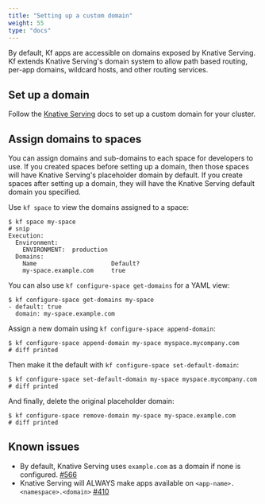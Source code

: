 ```yaml
---
title: "Setting up a custom domain"
weight: 55
type: "docs"
---
```


By default, Kf apps are accessible on domains exposed by Knative Serving.
Kf extends Knative Serving's domain system to allow path based routing, per-app domains, wildcard hosts, and other routing services.

## Set up a domain

Follow the [Knative Serving](https://knative.dev/docs/serving/using-a-custom-domain/) docs to set up a custom domain for your cluster.

## Assign domains to spaces

You can assign domains and sub-domains to each space for developers to use.
If you created spaces before setting up a domain, then those spaces will have Knative Serving's placeholder domain by default.
If you create spaces after setting up a domain, they will have the Knative Serving default domain you specified.

Use `kf space` to view the domains assigned to a space:

```
$ kf space my-space
# snip
Execution:
  Environment:
    ENVIRONMENT:  production
  Domains:
    Name                     Default?
    my-space.example.com     true
```

You can also use `kf configure-space get-domains` for a YAML view:

```
$ kf configure-space get-domains my-space
- default: true
  domain: my-space.example.com
```

Assign a new domain using `kf configure-space append-domain`:

```
$ kf configure-space append-domain my-space myspace.mycompany.com
# diff printed
```

Then make it the default with `kf configure-space set-default-domain`:

```
$ kf configure-space set-default-domain my-space myspace.mycompany.com
# diff printed
```

And finally, delete the original placeholder domain:

```
$ kf configure-space remove-domain my-space my-space.example.com
# diff printed
```

## Known issues

* By default, Knative Serving uses `example.com` as a domain if none is configured. [#566](https://github.com/google/kf/issues/566)
* Knative Serving will ALWAYS make apps available on `<app-name>.<namespace>.<domain>` [#410](https://github.com/google/kf/issues/410)
